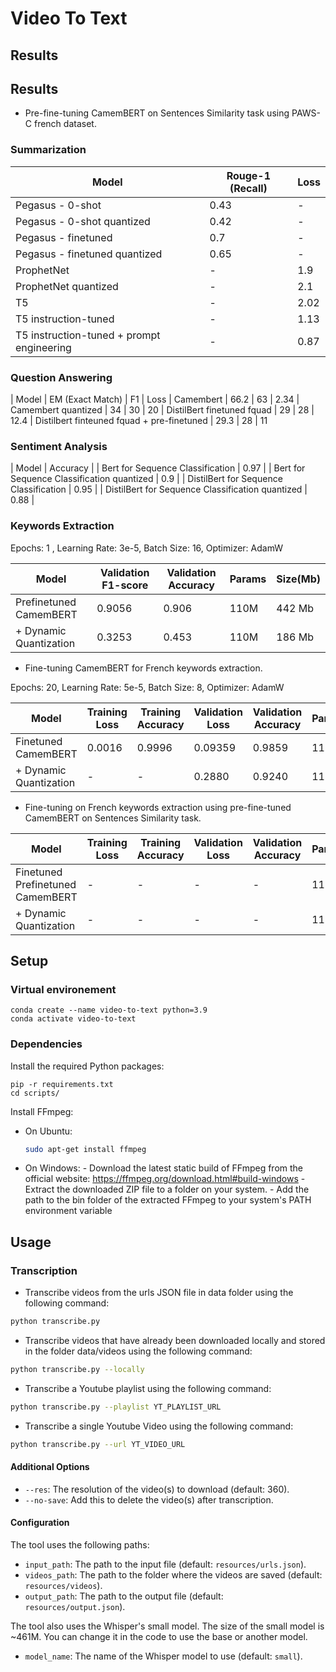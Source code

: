 # Video To Text
## Results

## Results

- Pre-fine-tuning CamemBERT on Sentences Similarity task using PAWS-C french dataset. 


### Summarization

| Model | Rouge-1 (Recall) | Loss
| --- | --- | --- |
| Pegasus - 0-shot| 0.43 | - |
| Pegasus - 0-shot quantized | 0.42 | - |
| Pegasus - finetuned | 0.7 | - |
| Pegasus - finetuned quantized | 0.65 | - |
| ProphetNet | - | 1.9 |
| ProphetNet quantized | - | 2.1 |
| T5 | - | 2.02 |
| T5 instruction-tuned | - | 1.13 |
| T5 instruction-tuned + prompt engineering | - | 0.87 |


### Question Answering
| Model | EM (Exact Match) | F1 | Loss
| Camembert | 66.2 | 63 | 2.34
| Camembert quantized | 34 | 30 | 20
| DistilBert finetuned fquad | 29 | 28 | 12.4
| Distilbert finteuned fquad + pre-finetuned | 29.3 | 28 | 11


### Sentiment Analysis
| Model | Accuracy |
| Bert for Sequence Classification | 0.97 |
| Bert for Sequence Classification quantized | 0.9 |
| DistilBert for Sequence Classification | 0.95 |
| DistilBert for Sequence Classification quantized | 0.88 |


### Keywords Extraction

Epochs: 1 , Learning Rate: 3e-5, Batch Size: 16, Optimizer: AdamW

| Model | Validation F1-score | Validation Accuracy | Params | Size(Mb) |
| --- | --- | --- | --- | --- | 
| Prefinetuned CamemBERT | 0.9056 | 0.906 | 110M | 442 Mb |
| + Dynamic Quantization | 0.3253 | 0.453 | 110M | 186 Mb |

- Fine-tuning CamemBERT for French keywords extraction.


Epochs: 20, Learning Rate: 5e-5, Batch Size: 8, Optimizer: AdamW

| Model | Training Loss | Training Accuracy | Validation Loss | Validation Accuracy | Params | Size(Mb) |
| --- | --- | --- | --- | --- | --- | --- |
| Finetuned CamemBERT | 0.0016 | 0.9996 | 0.09359 | 0.9859 | 110M | 419 Mb |
| + Dynamic Quantization | - | - | 0.2880 | 0.9240 | 110M | 176 Mb |


- Fine-tuning on French keywords extraction using pre-fine-tuned CamemBERT on Sentences Similarity task.

| Model | Training Loss | Training Accuracy | Validation Loss | Validation Accuracy | Params | Size(Mb) |
| --- | --- | --- | --- | --- | --- | --- |
| Finetuned Prefinetuned CamemBERT | - | - | - | - | 110M | - |
| + Dynamic Quantization | - | - | - | - | 110M | - |


## Setup
### Virtual environement
```
conda create --name video-to-text python=3.9
conda activate video-to-text 
```
### Dependencies
Install the required Python packages:
```
pip -r requirements.txt
cd scripts/
```
Install FFmpeg:
- On Ubuntu: 
    ```bash 
    sudo apt-get install ffmpeg
    ```
- On Windows: 
      - Download the latest static build of FFmpeg from the official website: https://ffmpeg.org/download.html#build-windows
      - Extract the downloaded ZIP file to a folder on your system.
      - Add the path to the bin folder of the extracted FFmpeg to your system's PATH environment variable

## Usage

### Transcription

- Transcribe videos from the urls JSON file in data folder using the following command:
```bash 
python transcribe.py
```
- Transcribe videos that have already been downloaded locally and stored in the folder data/videos using the following command:
```bash 
python transcribe.py --locally
```
- Transcribe a Youtube playlist using the following command:
```bash 
python transcribe.py --playlist YT_PLAYLIST_URL
```

- Transcribe a single Youtube Video using the following command:
```bash 
python transcribe.py --url YT_VIDEO_URL
```


#### Additional Options

- `--res`: The resolution of the video(s) to download (default: 360).
- `--no-save`: Add this to delete the video(s) after transcription.

#### Configuration

The tool uses the following paths:

- `input_path`: The path to the input file (default: `resources/urls.json`).
- `videos_path`: The path to the folder where the videos are saved (default: `resources/videos`).
- `output_path`: The path to the output file (default: `resources/output.json`).

The tool also uses the Whisper's small model. The size of the small model is ~461M. You can change it in the code to use the base or another model.

- `model_name`: The name of the Whisper model to use (default: `small`).

